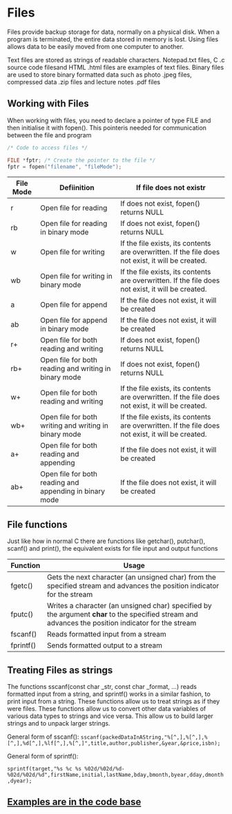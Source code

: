 # Files

Files provide backup storage for data, normally on a physical disk. When a program is terminated, the entire data stored in memory is lost. Using files allows data to be easily moved from one computer to another.

Text files are stored as strings of readable characters. Notepad.txt files, C .c source code filesand HTML .html files are examples of text files. Binary files are used to store binary formatted data such as photo .jpeg files, compressed data .zip files and lecture notes .pdf files

## Working with Files

When working with files, you need to declare a pointer of type FILE and then initialise it with fopen(). This pointeris needed for communication between the file and program

```c
/* Code to access files */

FILE *fptr; /* Create the pointer to the file */
fptr = fopen("filename", "fileMode"); 
```

|  File Mode | Defiinition                                             | If file does not existr                                                                           |
| ---------- | ------------------------------------------------------- | ------------------------------------------------------------------------------------------------- |
| r          | Open file for reading                                   | If does not exist, fopen() returns NULL                                                           |
| rb         | Open file for reading in binary mode                    | If does not exist, fopen() returns NULL                                                           |
| w          | Open file for writing                                   | If the file exists, its contents are overwritten. If the file does not exist, it will be created. |
| wb         | Open file for writing in binary mode                    | If the file exists, its contents are overwritten. If the file does not exist, it will be created. |
| a          | Open file for append                                    | If the file does not exist, it will be created                                                    |
| ab         | Open file for append in binary mode                     | If the file does not exist, it will be created                                                    |
| r+         | Open file for both reading and writing                  | If does not exist, fopen() returns NULL                                                           |
| rb+        | Open file for both reading and writing in binary mode   | If does not exist, fopen() returns NULL                                                           |
| w+         | Open file for both reading and writing                  | If the file exists, its contents are overwritten. If the file does not exist, it will be created. |
| wb+        | Open file for both writing and writing in binary mode   | If the file exists, its contents are overwritten. If the file does not exist, it will be created. |
| a+         | Open file for both reading and appending                | If the file does not exist, it will be created                                                    |
| ab+        | Open file for both reading and appending in binary mode | If the file does not exist, it will be created                                                    |

## File functions

Just like how in normal C there are functions like getchar(), putchar(), scanf() and print(), the equivalent exists for file input and output functions

| Function  | Usage                                                                                                                                               |
| --------- | --------------------------------------------------------------------------------------------------------------------------------------------------- |
| fgetc()   | Gets the next character (an unsigned char) from the specified stream and advances the position indicator for the stream                             |
| fputc()   | Writes a character (an unsigned char) specified by the argument **char** to the specified stream and advances the position indicator for the stream |
| fscanf()  | Reads formatted input from a stream                                                                                                                 |
| fprintf() | Sends formatted output to a stream                                                                                                                  |

## Treating Files as strings

The functions sscanf(const char _str, const char _format, ...) reads formatted input from a string, and sprintf() works in a similar fashion, to print input from a string. These functions allow us to treat strings as if they were files. These functions allow us to convert other data variables of various data types to strings and vice versa. This allow us to build larger strings and to unpack larger strings.

General form of sscanf(): `sscanf(packedDataInAString,"%[^,],%[^,],%[^,],%d[^,],%lf[^,],%[^,]",title,author,publisher,&year,&price,isbn);`

General form of sprintf():

`sprintf(target,"%s %c %s %02d/%02d/%d-%02d/%02d/%d",firstName,initial,lastName,bday,bmonth,byear,dday,dmonth,dyear);`

## [Examples are in the code base](https://adnantech.gitbook.io/code/code/c/files)
